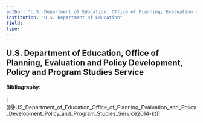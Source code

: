 ```yaml
---
author: "U.S. Department of Education, Office of Planning, Evaluation and Policy Development, Policy and Program Studies Service"
institution: "U.S. Department of Education"
field:
type:
---
```


## U.S. Department of Education, Office of Planning, Evaluation and Policy Development, Policy and Program Studies Service
#### Bibliography:

![[@US_Department_of_Education_Office_of_Planning_Evaluation_and_Policy_Development_Policy_and_Program_Studies_Service2014-kt]]